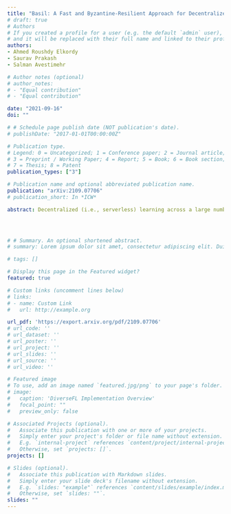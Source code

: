 ```yaml
---
title: "Basil: A Fast and Byzantine-Resilient Approach for Decentralized Training"
# draft: true
# Authors
# If you created a profile for a user (e.g. the default `admin` user), write the username (folder name) here 
# and it will be replaced with their full name and linked to their profile.
authors:
- Ahmed Roushdy Elkordy
- Saurav Prakash
- Salman Avestimehr

# Author notes (optional)
# author_notes:
# - "Equal contribution"
# - "Equal contribution"

date: "2021-09-16"
doi: ""

# # Schedule page publish date (NOT publication's date).
# publishDate: "2017-01-01T00:00:00Z"

# Publication type.
# Legend: 0 = Uncategorized; 1 = Conference paper; 2 = Journal article;
# 3 = Preprint / Working Paper; 4 = Report; 5 = Book; 6 = Book section;
# 7 = Thesis; 8 = Patent
publication_types: ["3"]

# Publication name and optional abbreviated publication name.
publication: "arXiv:2109.07706"
# publication_short: In *ICW*

abstract: Decentralized (i.e., serverless) learning across a large number of distributed users (e.g., mobile users) has seen a surge of  recent interests. The key advantage of these setups is that they provide privacy for the local data of the users while not requiring a server for coordinating the training. They can, however, suffer substantially from potential Byzantine adversaries in the network who may alter the training process to their benefit. Detection and mitigation of Byzantine behaviors in a decentralized learning setting is a daunting task, especially when the data distribution at the users is heterogeneous. As our  main contribution, we propose *Basil*, a fast and computationally efficient Byzantine robust algorithm for decentralized training systems which is based on sequential training over a ring topology.  In the IID dataset distribution setting, we  experimentally  demonstrate that Basil  is robust to various common Byzantine attacks, such as sign flip and Gaussian attacks, while providing up to ~16% higher test accuracy when compared with state-of-the-art Byzantine resilient decentralized learning. We further provide the theoretical convergence guarantees of  Basil for the IID setting. In particular, we show that  Basil has a linear convergence rate. Finally,  we generalize Basil to the decentralized setting with non-IID dataset distribution. We achieve this by proposing Anonymous Cyclic Data Sharing (ACDS), a technique that allows each node to anonymously share a random fraction of its dataset with all other nodes, and integrating it into Basil. Quite interestingly, we demonstrate that even when each node shares only $5\%$ of its local data through ACDS, not only the test accuracy in the non-IID setting can be increased by up to ~10% in the absence of Byzantine nodes, but also using ACDS on top of Basil  provides  resiliency to Byzantine behaviors. 
 



# # Summary. An optional shortened abstract.
# summary: Lorem ipsum dolor sit amet, consectetur adipiscing elit. Duis posuere tellus ac convallis placerat. Proin tincidunt magna sed ex sollicitudin condimentum.

# tags: []

# Display this page in the Featured widget?
featured: true

# Custom links (uncomment lines below)
# links:
# - name: Custom Link
#   url: http://example.org

url_pdf: 'https://export.arxiv.org/pdf/2109.07706'
# url_code: ''
# url_dataset: ''
# url_poster: ''
# url_project: ''
# url_slides: ''
# url_source: ''
# url_video: ''

# Featured image
# To use, add an image named `featured.jpg/png` to your page's folder. 
# image:
#   caption: 'DiverseFL Implementation Overview'
#   focal_point: ""
#   preview_only: false

# Associated Projects (optional).
#   Associate this publication with one or more of your projects.
#   Simply enter your project's folder or file name without extension.
#   E.g. `internal-project` references `content/project/internal-project/index.md`.
#   Otherwise, set `projects: []`.
projects: []

# Slides (optional).
#   Associate this publication with Markdown slides.
#   Simply enter your slide deck's filename without extension.
#   E.g. `slides: "example"` references `content/slides/example/index.md`.
#   Otherwise, set `slides: ""`.
slides: ""
---
```



<!-- {{% callout note %}}
Click the *Cite* button above to demo the feature to enable visitors to import publication metadata into their reference management software.
{{% /callout %}}

{{% callout note %}}
Create your slides in Markdown - click the *Slides* button to check out the example.
{{% /callout %}}

Supplementary notes can be added here, including [code, math, and images](https://wowchemy.com/docs/writing-markdown-latex/). -->
